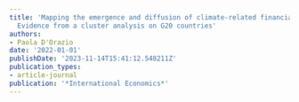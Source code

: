```yaml
---
title: 'Mapping the emergence and diffusion of climate-related financial policies:
  Evidence from a cluster analysis on G20 countries'
authors:
- Paola D'Orazio
date: '2022-01-01'
publishDate: '2023-11-14T15:41:12.548211Z'
publication_types:
- article-journal
publication: '*International Economics*'
---
```

